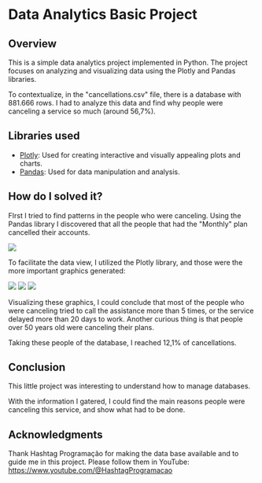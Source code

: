 # Data Analytics Basic Project

## Overview
This is a simple data analytics project implemented in Python. The project focuses on analyzing and visualizing data using the Plotly and Pandas libraries.

To contextualize, in the "cancellations.csv" file, there is a database with 881.666 rows. I had to analyze this data and find why people were canceling a service so much (around 56,7%).

## Libraries used
- [Plotly](https://plotly.com/): Used for creating interactive and visually appealing plots and charts.
- [Pandas](https://pandas.pydata.org/): Used for data manipulation and analysis.

## How do I solved it?
FIrst I tried to find patterns in the people who were canceling. Using the Pandas library I discovered that all the people that had the "Monthly" plan cancelled their accounts.

<img src="https://github.com/RicardoAffonso0607/Data-Analytics-Basic-Project/assets/127418054/57fbd782-7911-4d1d-969c-9ac221e20758" />

To facilitate the data view, I utilized the Plotly library, and those were the more important graphics generated:

<img src="https://github.com/RicardoAffonso0607/Data-Analytics-Basic-Project/assets/127418054/b9fd4ba3-db29-4056-b921-c71fb36880b2" />

<img src="https://github.com/RicardoAffonso0607/Data-Analytics-Basic-Project/assets/127418054/04c246f3-fbcc-40bd-8629-088bbf853ef7" />

<img src="https://github.com/RicardoAffonso0607/Data-Analytics-Basic-Project/assets/127418054/d6fc2a1e-8080-4640-8e33-95ec803c44a1" />

Visualizing these graphics, I could conclude that most of the people who were canceling tried to call the assistance more than 5 times, or the service delayed more than 20 days to work. Another curious thing is that people over 50
years old were canceling their plans.

Taking these people of the database, I reached 12,1% of cancellations.

## Conclusion

This little project was interesting to understand how to manage databases.

With the information I gatered, I could find the main reasons people were canceling this service, and show what had to be done.

## Acknowledgments

Thank Hashtag Programação for making the data base available and to guide me in this project. Please follow them in YouTube: https://www.youtube.com/@HashtagProgramacao

